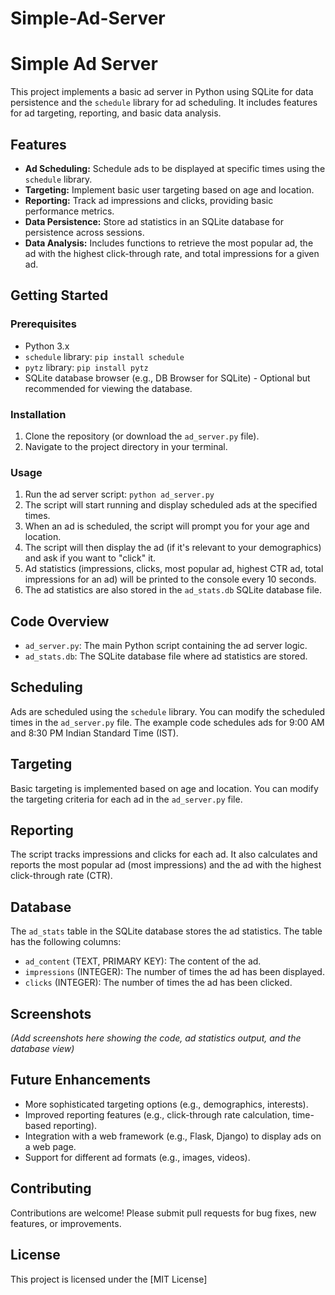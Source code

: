 # Simple-Ad-Server
# Simple Ad Server

This project implements a basic ad server in Python using SQLite for data persistence and the `schedule` library for ad scheduling. It includes features for ad targeting, reporting, and basic data analysis.

## Features

*   **Ad Scheduling:** Schedule ads to be displayed at specific times using the `schedule` library.
*   **Targeting:** Implement basic user targeting based on age and location.
*   **Reporting:** Track ad impressions and clicks, providing basic performance metrics.
*   **Data Persistence:** Store ad statistics in an SQLite database for persistence across sessions.
*   **Data Analysis:** Includes functions to retrieve the most popular ad, the ad with the highest click-through rate, and total impressions for a given ad.

## Getting Started

### Prerequisites

*   Python 3.x
*   `schedule` library: `pip install schedule`
*   `pytz` library: `pip install pytz`
*   SQLite database browser (e.g., DB Browser for SQLite) - Optional but recommended for viewing the database.

### Installation

1.  Clone the repository (or download the `ad_server.py` file).
2.  Navigate to the project directory in your terminal.

### Usage

1.  Run the ad server script: `python ad_server.py`
2.  The script will start running and display scheduled ads at the specified times.
3.  When an ad is scheduled, the script will prompt you for your age and location.
4.  The script will then display the ad (if it's relevant to your demographics) and ask if you want to "click" it.
5.  Ad statistics (impressions, clicks, most popular ad, highest CTR ad, total impressions for an ad) will be printed to the console every 10 seconds.
6.  The ad statistics are also stored in the `ad_stats.db` SQLite database file.

## Code Overview

*   `ad_server.py`: The main Python script containing the ad server logic.
*   `ad_stats.db`: The SQLite database file where ad statistics are stored.

## Scheduling

Ads are scheduled using the `schedule` library. You can modify the scheduled times in the `ad_server.py` file.  The example code schedules ads for 9:00 AM and 8:30 PM Indian Standard Time (IST).

## Targeting

Basic targeting is implemented based on age and location. You can modify the targeting criteria for each ad in the `ad_server.py` file.

## Reporting

The script tracks impressions and clicks for each ad.  It also calculates and reports the most popular ad (most impressions) and the ad with the highest click-through rate (CTR).

## Database

The `ad_stats` table in the SQLite database stores the ad statistics.  The table has the following columns:

*   `ad_content` (TEXT, PRIMARY KEY): The content of the ad.
*   `impressions` (INTEGER): The number of times the ad has been displayed.
*   `clicks` (INTEGER): The number of times the ad has been clicked.

## Screenshots

*(Add screenshots here showing the code, ad statistics output, and the database view)*

## Future Enhancements

*   More sophisticated targeting options (e.g., demographics, interests).
*   Improved reporting features (e.g., click-through rate calculation, time-based reporting).
*   Integration with a web framework (e.g., Flask, Django) to display ads on a web page.
*   Support for different ad formats (e.g., images, videos).

## Contributing

Contributions are welcome\! Please submit pull requests for bug fixes, new features, or improvements.

## License

This project is licensed under the [MIT License]
